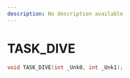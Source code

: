 ```yaml
---
description: No description available 
---
```


# TASK_DIVE

```cpp
void TASK_DIVE(int _Unk0, int _Unk1);
```